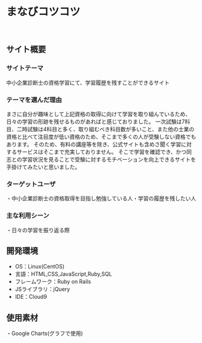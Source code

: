 # まなびコツコツ
​
## サイト概要
### サイトテーマ
中小企業診断士の資格学習にて、学習履歴を残すことができるサイト
​
### テーマを選んだ理由
まさに自分が趣味として上記資格の取得に向けて学習を取り組んでいるため、日々の学習の形跡を残せるものがあればと感じておりました。
一次試験は7科目、二時試験は4科目と多く、取り組むべき科目数が多いこと、また他の士業の資格と比べて注目度が低い資格のため、そこまで多くの人が受験しない資格でもあります。
そのため、有料の講座等を除き、公式サイトも含めさ聞く学習に対するサービスはそこまで充実しておりません。
そこで学習を確認でき、かつ同志との学習状況を見ることで受験に対するモチベーションを向上できるサイトを手掛けてみたいと思いました。
​
### ターゲットユーザ
​・中小企業診断士の資格取得を目指し勉強している人
​・学習の履歴を残したい人

### 主な利用シーン
​・日々の学習を振り返る際

## 開発環境
- OS：Linux(CentOS)
- 言語：HTML,CSS,JavaScript,Ruby,SQL
- フレームワーク：Ruby on Rails
- JSライブラリ：jQuery
- IDE：Cloud9
​
## 使用素材
・Google Charts(グラフで使用)

